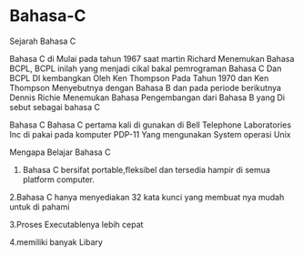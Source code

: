 # Bahasa-C

Sejarah Bahasa C

Bahasa C di Mulai pada tahun 1967 saat martin Richard Menemukan Bahasa BCPL, BCPL inilah yang menjadi cikal bakal pemrograman Bahasa C
Dan BCPL DI kembangkan Oleh Ken Thompson Pada Tahun 1970 dan Ken Thompson Menyebutnya dengan Bahasa B  dan pada periode berikutnya Dennis Richie Menemukan Bahasa Pengembangan dari Bahasa B yang Di sebut sebagai bahasa C

Bahasa C
Bahasa C pertama kali di gunakan di Bell Telephone Laboratories Inc di pakai pada komputer PDP-11 Yang mengunakan System operasi Unix

Mengapa Belajar Bahasa C

1. Bahasa C bersifat portable,fleksibel dan tersedia hampir di semua platform computer.

2.Bahasa C hanya menyediakan 32 kata kunci yang membuat nya mudah untuk di pahami

3.Proses Executablenya lebih cepat

4.memiliki banyak Libary
